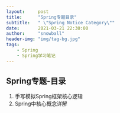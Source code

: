 ```yaml
---
layout:     post
title:      "Spring专题目录"
subtitle:   " \"Spring Notice Category\""
date:       2021-03-21 22:30:00
author:     "snowball"
header-img: "img/tag-bg.jpg"
tags:
    - Spring
    - Spring学习笔记
---
```


<!-- > “Spring. ” -->

## Spring专题-目录

1. 手写模拟Spring框架核心逻辑
2. Spring中核心概念详解
